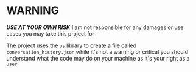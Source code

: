 # WARNING

***USE AT YOUR OWN RISK***
I am not responsible for any damages or use cases you may take this project for

The project uses the `os` library to create a file called `conversation_history.json` while it's not a warning or critical you should understand what the code may do on your machine as it's your right as a `user`

